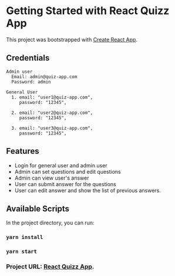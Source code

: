 # Getting Started with React Quizz App

This project was bootstrapped with [Create React App](https://github.com/facebook/create-react-app).

## Credentials
```
Admin user
  Email: admin@quiz-app.com
  Password: admin

General User
  1. email: "user1@quiz-app.com",
     password: "12345",
    
  2. email: "user2@quiz-app.com",
     password: "12345",
    
  3. email: "user3@quiz-app.com",
     password: "12345",
```

## Features
- Login for general user and admin user
- Admin can set questions and edit questions
- Admin can view user's answer
- User can submit answer for the questions
- User can edit answer and show the list of previous answers.

## Available Scripts

In the project directory, you can run:

### `yarn install`
### `yarn start`

### Project URL: [React Quizz App](https://auiarafat.github.io/react-quizz-app/).
